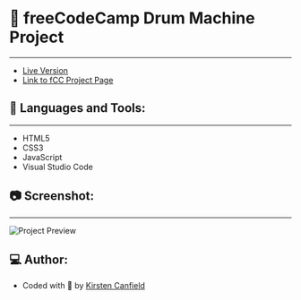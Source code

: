 # :notebook: freeCodeCamp Drum Machine Project
------
+ [Live Version](https://codepen.io/chillhumanoid/full/NWzQKoX)
+ [Link to fCC Project Page](https://www.freecodecamp.org/learn/front-end-development-libraries/front-end-development-libraries-projects/build-a-drum-machine)

## :wrench: Languages and Tools:
------
+ HTML5
+ CSS3
+ JavaScript
+ Visual Studio Code

## :camera: Screenshot:
------
![Project Preview]()

## :computer: Author:
+ Coded with :blue_heart: by [Kirsten Canfield](https://github.com/ChillHumanoid)

 
